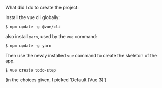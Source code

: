 What did I do to create the project:


Install the vue cli globally:

    $ npm update -g @vue/cli

also install `yarn`, used by the `vue` command:

    $ npm update -g yarn

Then use the newly installed `vue` command to create
the skeleton of the app.

    $ vue create todo-step

(in the choices given, I picked 'Default (Vue 3)')



